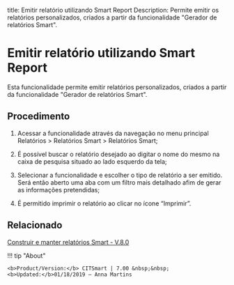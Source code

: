 title: Emitir relatório utilizando Smart Report
Description: Permite emitir os relatórios personalizados, criados a partir da funcionalidade "Gerador de relatórios Smart".
# Emitir relatório utilizando Smart Report

Esta funcionalidade permite emitir relatórios personalizados, criados a partir da funcionalidade "Gerador de relatórios Smart".

Procedimento
----------------

1.  Acessar a funcionalidade através da navegação no menu principal Relatórios
    \> Relatórios Smart \> Relatórios Smart;

2.  É possível buscar o relatório desejado ao digitar o nome do mesmo na caixa
    de pesquisa situado ao lado esquerdo da tela;

3.  Selecionar a funcionalidade e escolher o tipo de relatório a ser emitido.
    Será então aberto uma aba com um filtro mais detalhado afim de gerar as
    informações pretendidas;

4.  É permitido imprimir o relatório ao clicar no ícone “Imprimir”.


Relacionado
-------

[Construir e manter relatórios Smart - V.8.0](/pt-br/citsmart-7/additional-features/reports/create/smart-reports/configuration/build-maintain-smart-report.html)


!!! tip "About"

    <b>Product/Version:</b> CITSmart | 7.00 &nbsp;&nbsp;
    <b>Updated:</b>01/18/2019 – Anna Martins
